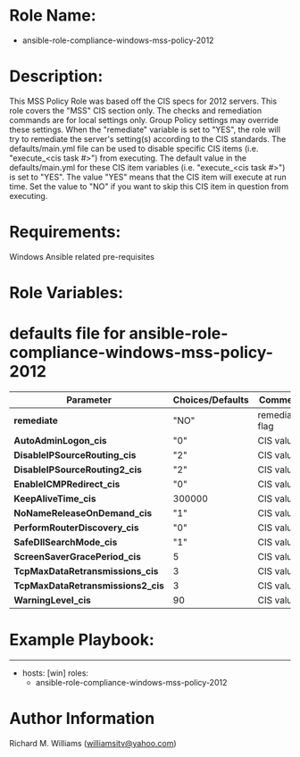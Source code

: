 # Role Name:
- ansible-role-compliance-windows-mss-policy-2012

# Description:
This MSS Policy Role was based off the CIS specs for 2012 servers.   This role
covers the "MSS" CIS section only. The checks and remediation commands are for
local settings only. Group Policy settings may override these settings. When the
 "remediate" variable is set to "YES", the role will try to remediate the
server's setting(s) according to the CIS standards.  The defaults/main.yml file
can be used to disable specific CIS items (i.e. "execute_<cis task #>") from
executing. The default value in the defaults/main.yml for these CIS item
variables (i.e. "execute_<cis task #>") is set to "YES". The value "YES" means
that the CIS item will execute at run time. Set the value to "NO" if you want to
skip this CIS item in question from executing.

# Requirements:
Windows Ansible related pre-requisites

# Role Variables:
# defaults file for ansible-role-compliance-windows-mss-policy-2012

Parameter | Choices/Defaults|Comments
----------|-----------------|--------
__remediate__ |"NO"| remediation flag
__AutoAdminLogon_cis__ |"0"| CIS value
__DisableIPSourceRouting_cis__ |"2"| CIS value
__DisableIPSourceRouting2_cis__ |"2"| CIS value
__EnableICMPRedirect_cis__ |"0"| CIS value
__KeepAliveTime_cis__ |300000| CIS value
__NoNameReleaseOnDemand_cis__ |"1"| CIS value
__PerformRouterDiscovery_cis__ |"0"| CIS value
__SafeDllSearchMode_cis__ |"1"| CIS value
__ScreenSaverGracePeriod_cis__ |5| CIS value
__TcpMaxDataRetransmissions_cis__ |3| CIS value
__TcpMaxDataRetransmissions2_cis__ |3| CIS value
__WarningLevel_cis__ |90| CIS value


# Example Playbook:
---
 - hosts: [win]
   roles:
   - ansible-role-compliance-windows-mss-policy-2012


# Author Information
Richard M. Williams (williamsitv@yahoo.com)
